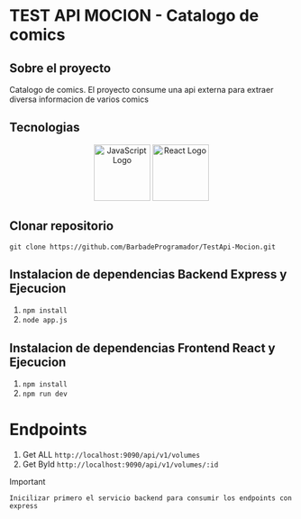 # TEST API MOCION - Catalogo de comics

## Sobre el proyecto
Catalogo de comics.
El proyecto consume una api externa para extraer diversa informacion de varios comics

## Tecnologias
<p align="center">
  <img src="https://upload.wikimedia.org/wikipedia/commons/6/6a/JavaScript-logo.png" alt="JavaScript Logo" width="100"/>
  <img src="https://upload.wikimedia.org/wikipedia/commons/a/a7/React-icon.svg" alt="React Logo" width="100"/>
</p>


## Clonar repositorio 
`git clone https://github.com/BarbadeProgramador/TestApi-Mocion.git`

## Instalacion de dependencias Backend Express y Ejecucion
1. `npm install `
2. `node app.js`

## Instalacion de dependencias Frontend React y Ejecucion
1. `npm install `
2. `npm run dev`

# Endpoints
 1. Get ALL
`http://localhost:9090/api/v1/volumes`
 2. Get ById
`http://localhost:9090/api/v1/volumes/:id`


> [!IMPORTANT]
> `Inicilizar primero el servicio backend para consumir los endpoints con express`
